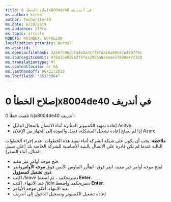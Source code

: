 ```yaml
---
title: إصلاح الخطأ 0x8004de40 في أندريف
ms.author: kirks
author: Techwriter40
ms.date: 6/20/2019
ms.audience: ITPro
ms.topic: article
ROBOTS: NOINDEX, NOFOLLOW
localization_priority: Normal
ms.assetid: ''
ms.openlocfilehash: 2256fb66cb7a4e2adcff9fda16a80c87e2997f0c
ms.sourcegitcommit: 8f6a1be929b275faa295ba8aeeae17898a47c3b0
ms.translationtype: MT
ms.contentlocale: ar-SA
ms.lasthandoff: 06/21/2019
ms.locfileid: "35133964"
---
```

# <a name="fix-0x8004de40-error-in-onedrive"></a>إصلاح الخطأ 0x8004de40 في أندريف

إذا تلقيت خطأ 0x8004de40 أندريف:

- إعادة تمهيد الكمبيوتر المتأثرة أثناء الاتصال بالمجال الدليل Acitve.
- إذا لم يصلح إعادة تشغيل المشكلة، فصل والعودة إلى الجهاز من الإعلان Azure. 

**ملاحظة**: يجب أن يكون على شبكة الشركة أثناء تنفيذ هذه الخطوات. عدم إجراء الخطوات التالية عندما لم تكن قادرة على الاتصال بالبنية الأساسية للشركة الخاصة بك (على سبيل المثال، أثناء السفر). 

- فتح موجه أوامر غير مقيد. 
- لفتح موجه أوامر غير مقيد، انقر فوق- **ابدأ**زر الماوس الأيمن فوق **موجه الأوامر**وانقر فوق **تشغيل كمسؤول**.
- اكتب */leave دسريجكمد* ، ثم اضغط **Enter**.
- عند الانتهاء، اكتب */join دسريجكمد* واضغط **Enter**.
- عند الانتهاء، أغلق موجه الأوامر.
- إعادة تشغيل الكمبيوتر وتسجيل الدخول إلى أندريف.